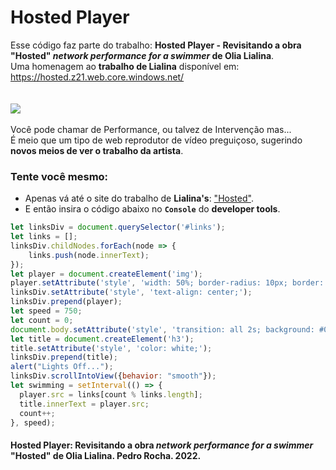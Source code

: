 # **Hosted Player**

Esse código faz parte do trabalho: **Hosted Player - Revisitando a obra "Hosted" *network performance for a swimmer* de Olia Lialina**.<br/>
Uma homenagem ao **trabalho de Lialina** disponível em: https://hosted.z21.web.core.windows.net/<br/>
<br/>
<br/>
![](https://github.com/rochasdemarte/Hosted-Player/blob/main/Hosted-Player.gif)
<br/><br/>
Você pode chamar de Performance, ou talvez de  Intervenção mas...<br/>
É meio que um tipo de web reprodutor de vídeo preguiçoso, sugerindo **novos meios de ver o trabalho da artista**.
<br/>
### Tente você mesmo:
- Apenas vá até o site do trabalho de **Lialina's**: ["Hosted"](https://hosted.z21.web.core.windows.net/).<br/>
- E então insira o código abaixo no **`Console`** do **developer tools**.
```javascript
let linksDiv = document.querySelector('#links');
let links = [];
linksDiv.childNodes.forEach(node => {
    links.push(node.innerText);
});
let player = document.createElement('img');
player.setAttribute('style', 'width: 50%; border-radius: 10px; border: 2px solid black');
linksDiv.setAttribute('style', 'text-align: center;');
linksDiv.prepend(player);
let speed = 750;
let count = 0;
document.body.setAttribute('style', 'transition: all 2s; background: #090909; color: fdfdfd;');
let title = document.createElement('h3');
title.setAttribute('style', 'color: white;');
linksDiv.prepend(title);
alert("Lights Off...");
linksDiv.scrollIntoView({behavior: "smooth"});
let swimming = setInterval(() => {
  player.src = links[count % links.length];
  title.innerText = player.src;
  count++;
}, speed);
```
#### **Hosted Player**: Revisitando a obra *network performance for a swimmer* **"Hosted"** de **Olia Lialina**. Pedro Rocha. 2022.

